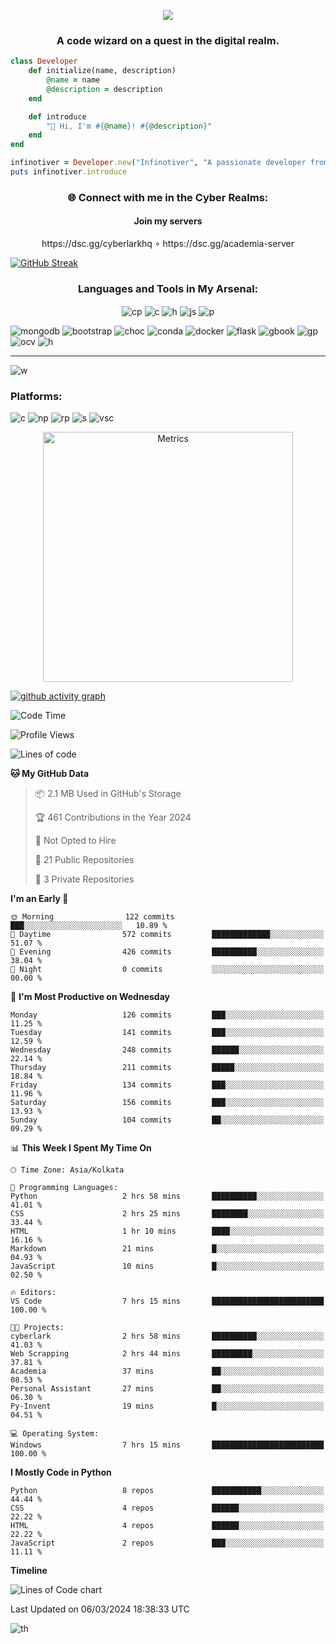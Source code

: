 
<p align="center">
 <img src="https://capsule-render.vercel.app/api?&color=timeGradient&height=400&section=header&text=Hi%20I%20am%20Infinotiver!&desc=A%20Passionate%20developer%20from%20Digital%20Odyssey&fontSize=50&animation=twinkling&type=waving" align="center">
</p>
<h3 align="center">A code wizard on a quest in the digital realm.</h3>



```ruby
class Developer
    def initialize(name, description)
        @name = name
        @description = description
    end

    def introduce
        "💎 Hi, I'm #{@name}! #{@description}"
    end
end

infinotiver = Developer.new("Infinotiver", "A passionate developer from Digital Odyssey")
puts infinotiver.introduce

```

<h3 align="center">🌐 Connect with me in the Cyber Realms:</h3>

<H4 align="center">Join my servers </H4>
 <p align="center">
  https://dsc.gg/cyberlarkhq 
  ∘
   https://dsc.gg/academia-server

</p>

<a href="https://git.io/streak-stats" align="center"><img src="https://github-readme-streak-stats.herokuapp.com?user=infinotiver&theme=neon-dark&border_radius=5&date_format=j%20M%5B%20Y%5D&&card_width=500&background=45%2C030812%2C150317" alt="GitHub Streak" align="center"></a>
<h3 align="center">Languages and Tools in My Arsenal:</h3>
<p style="text-align: center;">
 
<img src="https://img.shields.io/badge/C%2B%2B-00599C?style=for-the-badge&amp;logo=c%2B%2B&amp;logoColor=white" alt="cp" align="center">
<img src="https://img.shields.io/badge/CSS3-1572B6?style=for-the-badge&amp;logo=css3&amp;logoColor=white" alt="c" align="center">
<img src="https://img.shields.io/badge/HTML5-E34F26?style=for-the-badge&amp;logo=html5&amp;logoColor=white" alt="h" align="center">
<img src="https://img.shields.io/badge/JavaScript-323330?style=for-the-badge&amp;logo=javascript&amp;logoColor=F7DF1E" alt="js"align="center">
<img src="https://img.shields.io/badge/Python-FFD43B?style=for-the-badge&amp;logo=python&amp;logoColor=blue" alt="p" align="center">

</p>


![mongodb](https://img.shields.io/badge/MongoDB-4EA94B?style=for-the-badge&logo=mongodb&logoColor=white)
![bootstrap](https://img.shields.io/badge/Bootstrap-563D7C?style=for-the-badge&logo=bootstrap&logoColor=white)
![choc](https://img.shields.io/badge/Chocolatey-80B5E3?style=for-the-badge&logo=chocolatey&logoColor=fff)
![conda](https://img.shields.io/badge/conda-342B029.svg?&style=for-the-badge&logo=anaconda&logoColor=white)
![docker](https://img.shields.io/badge/Docker-2CA5E0?style=for-the-badge&logo=docker&logoColor=white)
![flask](https://img.shields.io/badge/Flask-000000?style=for-the-badge&logo=flask&logoColor=white)
![gbook](https://img.shields.io/badge/GitBook-7B36ED?style=for-the-badge&logo=gitbook&logoColor=white)
![gp](https://img.shields.io/badge/GitHub%20Pages-222222?style=for-the-badge&logo=GitHub%20Pages&logoColor=white)
![ocv](https://img.shields.io/badge/OpenCV-27338e?style=for-the-badge&logo=OpenCV&logoColor=white)
![h](https://img.shields.io/badge/HackTheBox-111927?style=for-the-badge&logo=Hack%20The%20Box&logoColor=9FEF00)

___

![w](https://img.shields.io/badge/Windows-0078D6?style=for-the-badge&logo=windows&logoColor=white)

<h3 align="left">Platforms:</h3>

![c](https://img.shields.io/badge/Colab-F9AB00?style=for-the-badge&logo=googlecolab&color=525252)
![np](https://img.shields.io/badge/Notepad++-90E59A.svg?style=for-the-badge&logo=notepad%2B%2B&logoColor=black)
![rp](https://img.shields.io/badge/replit-667881?style=for-the-badge&logo=replit&logoColor=white)
![s](https://img.shields.io/badge/Spyder%20Ide-FF0000?style=for-the-badge&logo=spyder%20ide&logoColor=white)
![vsc](https://img.shields.io/badge/VSCode-0078D4?style=for-the-badge&logo=visual%20studio%20code&logoColor=white)

<p align="center"><img src="/github-metrics.svg" alt="Metrics" width="400"></p>

[![github activity graph](https://github-readme-activity-graph.vercel.app/graph?username=infinotiver&theme=github-compact)](https://github.com/ashutosh00710/github-readme-activity-graph)
<!--START_SECTION:waka-->
![Code Time](http://img.shields.io/badge/Code%20Time-331%20hrs%2025%20mins-blue)

![Profile Views](http://img.shields.io/badge/Profile%20Views-57-blue)

![Lines of code](https://img.shields.io/badge/From%20Hello%20World%20I%27ve%20Written-1.5%20million%20lines%20of%20code-blue)

**🐱 My GitHub Data** 

> 📦 2.1 MB Used in GitHub's Storage 
 > 
> 🏆 461 Contributions in the Year 2024
 > 
> 🚫 Not Opted to Hire
 > 
> 📜 21 Public Repositories 
 > 
> 🔑 3 Private Repositories 
 > 
**I'm an Early 🐤** 

```text
🌞 Morning                122 commits         ███░░░░░░░░░░░░░░░░░░░░░░   10.89 % 
🌆 Daytime                572 commits         █████████████░░░░░░░░░░░░   51.07 % 
🌃 Evening                426 commits         ██████████░░░░░░░░░░░░░░░   38.04 % 
🌙 Night                  0 commits           ░░░░░░░░░░░░░░░░░░░░░░░░░   00.00 % 
```
📅 **I'm Most Productive on Wednesday** 

```text
Monday                   126 commits         ███░░░░░░░░░░░░░░░░░░░░░░   11.25 % 
Tuesday                  141 commits         ███░░░░░░░░░░░░░░░░░░░░░░   12.59 % 
Wednesday                248 commits         ██████░░░░░░░░░░░░░░░░░░░   22.14 % 
Thursday                 211 commits         █████░░░░░░░░░░░░░░░░░░░░   18.84 % 
Friday                   134 commits         ███░░░░░░░░░░░░░░░░░░░░░░   11.96 % 
Saturday                 156 commits         ███░░░░░░░░░░░░░░░░░░░░░░   13.93 % 
Sunday                   104 commits         ██░░░░░░░░░░░░░░░░░░░░░░░   09.29 % 
```


📊 **This Week I Spent My Time On** 

```text
🕑︎ Time Zone: Asia/Kolkata

💬 Programming Languages: 
Python                   2 hrs 58 mins       ██████████░░░░░░░░░░░░░░░   41.01 % 
CSS                      2 hrs 25 mins       ████████░░░░░░░░░░░░░░░░░   33.44 % 
HTML                     1 hr 10 mins        ████░░░░░░░░░░░░░░░░░░░░░   16.16 % 
Markdown                 21 mins             █░░░░░░░░░░░░░░░░░░░░░░░░   04.93 % 
JavaScript               10 mins             █░░░░░░░░░░░░░░░░░░░░░░░░   02.50 % 

🔥 Editors: 
VS Code                  7 hrs 15 mins       █████████████████████████   100.00 % 

🐱‍💻 Projects: 
cyberlark                2 hrs 58 mins       ██████████░░░░░░░░░░░░░░░   41.03 % 
Web Scrapping            2 hrs 44 mins       █████████░░░░░░░░░░░░░░░░   37.81 % 
Academia                 37 mins             ██░░░░░░░░░░░░░░░░░░░░░░░   08.53 % 
Personal Assistant       27 mins             ██░░░░░░░░░░░░░░░░░░░░░░░   06.30 % 
Py-Invent                19 mins             █░░░░░░░░░░░░░░░░░░░░░░░░   04.51 % 

💻 Operating System: 
Windows                  7 hrs 15 mins       █████████████████████████   100.00 % 
```

**I Mostly Code in Python** 

```text
Python                   8 repos             ███████████░░░░░░░░░░░░░░   44.44 % 
CSS                      4 repos             ██████░░░░░░░░░░░░░░░░░░░   22.22 % 
HTML                     4 repos             ██████░░░░░░░░░░░░░░░░░░░   22.22 % 
JavaScript               2 repos             ███░░░░░░░░░░░░░░░░░░░░░░   11.11 % 
```



**Timeline**

![Lines of Code chart](https://raw.githubusercontent.com/infinotiver/infinotiver/main/assets/bar_graph.png)


 Last Updated on 06/03/2024 18:38:33 UTC
<!--END_SECTION:waka-->

![th](https://capsule-render.vercel.app/api?type=rect&color=gradient&text=Thank%20For%20Your%20Time&fontAlign=30&fontSize=30&textBg=true)
